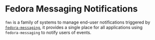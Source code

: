 # Fedora Messaging Notifications

`fmn` is a family of systems to manage end-user notifications triggered by
[`fedora-messaging`](https://fedora-messaging.readthedocs.io), it provides a single place for all
applications using `fedora-messaging` to notify users of events.
